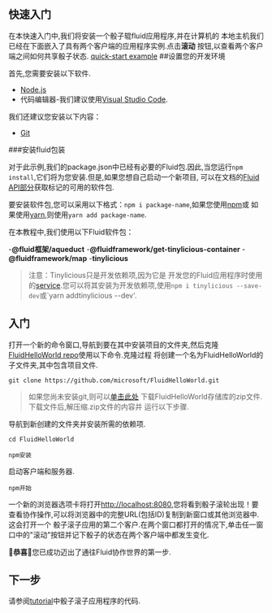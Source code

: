 ## 快速入门
在本快速入门中,我们将安装一个骰子辊fluid应用程序,并在计算机的
本地主机我们已经在下面嵌入了具有两个客户端的应用程序实例.点击**滚动**
按钮,以查看两个客户端之间如何共享骰子状态.
[quick-start example](https://fluidframework.com/docs/get-started/quick-start/)
##设置您的开发环境

首先,您需要安装以下软件.

- [Node.js](https://nodejs.org/en/download)
- 代码编辑器-我们建议使用[Visual Studio Code](https://code.visualstudio.com/).

我们还建议您安装以下内容：

- [Git](https://git-scm.com/downloads)

###安装fluid包装

对于此示例,我们的package.json中已经有必要的Fluid包.因此,当您运行`npm
install`,它们将为您安装.但是,如果您想自己启动一个新项目,
可以在文档的[Fluid API部分](https://fluidframework.com/apis/)获取标记的可用的软件包.

要安装软件包,您可以采用以下格式：`npm i package-name`,如果您使用[npm](https://docs.npmjs.com/)或
如果使用[yarn](https://yarnpkg.com/),则使用`yarn add package-name`.

在本教程中,我们使用以下Fluid软件包：

-**@fluid框架/aqueduct**
-**@fluidframework/get-tinylicious-container**
-**@fluidframework/map**
-**tinylicious**
  
>注意：Tinylicious只是开发依赖项,因为它是
开发您的Fluid应用程序时使用的[service](/concepts/service.md).您可以将其安装为开发依赖项,使用`npm i tinylicious --save-dev`或`yarn addtinylicious --dev'.

## 入门

打开一个新的命令窗口,导航到要在其中安装项目的文件夹,然后克隆
[FluidHelloWorld repo](https://github.com/microsoft/FluidHelloWorld)使用以下命令.克隆过程
将创建一个名为FluidHelloWorld的子文件夹,其中包含项目文件.

```
git clone https://github.com/microsoft/FluidHelloWorld.git
```

>如果您尚未安装git,则可以[单击此处](https://github.com/microsoft/FluidHelloWorld/archive/main.zip)
下载FluidHelloWorld存储库的zip文件.下载文件后,解压缩.zip文件的内容并
运行以下步骤.

导航到新创建的文件夹并安装所需的依赖项.

```
cd FluidHelloWorld
```

```
npm安装
```

启动客户端和服务器.

```
npm开始
```

一个新的浏览器选项卡将打开<http://localhost:8080>,您将看到骰子滚轮出现！要查看协作操作,可以将浏览器中的完整URL(包括ID)复制到新窗口或其他浏览器中.这会打开一个
骰子滚子应用的第二个客户.在两个窗口都打开的情况下,单击任一窗口中的"滚动"按钮并记下骰子的状态在两个客户端中都发生变化.

🥳**恭喜**🎉您已成功迈出了通往Fluid协作世界的第一步.

## 下一步

请参阅[tutorial](./tutorial.md)中骰子滚子应用程序的代码.